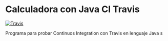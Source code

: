 Calculadora con Java CI Travis
=============

[![Travis](https://travis-ci.org/amgdark/CalculadoraJava.svg)](https://travis-ci.org/amgdark/CalculadoraJava.svg)


Programa para probar Continuos Integration con Travis en lenguaje Java
s
